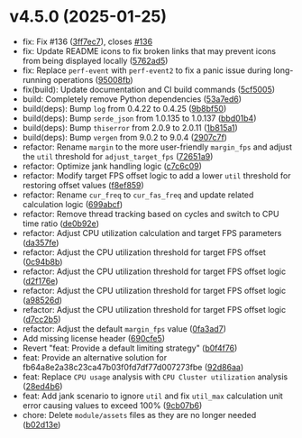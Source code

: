 # v4.5.0 (2025-01-25)

* fix: Fix #136 ([3ff7ec7](https://github.com/shadow3aaa/fas-rs/commit/3ff7ec7)), closes [#136](https://github.com/shadow3aaa/fas-rs/issues/136)
* fix: Update README icons to fix broken links that may prevent icons from being displayed locally ([5762ad5](https://github.com/shadow3aaa/fas-rs/commit/5762ad5))
* fix: Replace `perf-event` with `perf-event2` to fix a panic issue during long-running operations ([95008fb](https://github.com/shadow3aaa/fas-rs/commit/95008fb))
* fix(build): Update documentation and CI build commands ([5cf5005](https://github.com/shadow3aaa/fas-rs/commit/5cf5005))
* build: Completely remove Python dependencies ([53a7ed6](https://github.com/shadow3aaa/fas-rs/commit/53a7ed6))
* build(deps): Bump `log` from 0.4.22 to 0.4.25 ([9b8bf50](https://github.com/shadow3aaa/fas-rs/commit/9b8bf50))
* build(deps): Bump `serde_json` from 1.0.135 to 1.0.137 ([bbd01b4](https://github.com/shadow3aaa/fas-rs/commit/bbd01b4))
* build(deps): Bump `thiserror` from 2.0.9 to 2.0.11 ([1b815a1](https://github.com/shadow3aaa/fas-rs/commit/1b815a1))
* build(deps): Bump `vergen` from 9.0.2 to 9.0.4 ([2907c7f](https://github.com/shadow3aaa/fas-rs/commit/2907c7f))
* refactor: Rename `margin` to the more user-friendly `margin_fps` and adjust the `util` threshold for `adjust_target_fps` ([72651a9](https://github.com/shadow3aaa/fas-rs/commit/72651a9))
* refactor: Optimize jank handling logic ([c7c6c09](https://github.com/shadow3aaa/fas-rs/commit/c7c6c09))
* refactor: Modify target FPS offset logic to add a lower `util` threshold for restoring offset values ([f8ef859](https://github.com/shadow3aaa/fas-rs/commit/f8ef859))
* refactor: Rename `cur_freq` to `cur_fas_freq` and update related calculation logic ([699abcf](https://github.com/shadow3aaa/fas-rs/commit/699abcf))
* refactor: Remove thread tracking based on cycles and switch to CPU time ratio ([de0b92e](https://github.com/shadow3aaa/fas-rs/commit/de0b92e))
* refactor: Adjust CPU utilization calculation and target FPS parameters ([da357fe](https://github.com/shadow3aaa/fas-rs/commit/da357fe))
* refactor: Adjust the CPU utilization threshold for target FPS offset ([0c94b8b](https://github.com/shadow3aaa/fas-rs/commit/0c94b8b))
* refactor: Adjust the CPU utilization threshold for target FPS offset logic ([d2f176e](https://github.com/shadow3aaa/fas-rs/commit/d2f176e))
* refactor: Adjust the CPU utilization threshold for target FPS offset logic ([a98526d](https://github.com/shadow3aaa/fas-rs/commit/a98526d))
* refactor: Adjust the CPU utilization threshold for target FPS offset logic ([d7cc2b5](https://github.com/shadow3aaa/fas-rs/commit/d7cc2b5))
* refactor: Adjust the default `margin_fps` value ([0fa3ad7](https://github.com/shadow3aaa/fas-rs/commit/0fa3ad7))
* Add missing license header ([690cfe5](https://github.com/shadow3aaa/fas-rs/commit/690cfe5))
* Revert "feat: Provide a default limiting strategy" ([b0f4f76](https://github.com/shadow3aaa/fas-rs/commit/b0f4f76))
* feat: Provide an alternative solution for fb64a8e2a38c23ca47b03f0fd7df77d007273fbe ([92d86aa](https://github.com/shadow3aaa/fas-rs/commit/92d86aa))
* feat: Replace `CPU usage` analysis with `CPU Cluster utilization` analysis ([28ed4b6](https://github.com/shadow3aaa/fas-rs/commit/28ed4b6))
* feat: Add jank scenario to ignore `util` and fix `util_max` calculation unit error causing values to exceed 100% ([9cb07b6](https://github.com/shadow3aaa/fas-rs/commit/9cb07b6))
* chore: Delete `module/assets` files as they are no longer needed ([b02d13e](https://github.com/shadow3aaa/fas-rs/commit/b02d13e))

